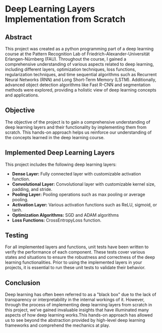 # Deep Learning Layers Implementation from Scratch


## Abstract
This project was created as a python programming part of a deep learning course at the Pattern Recognition Lab of Friedrich-Alexander-Universität Erlangen-Nürnberg (FAU).
Throughout the course, I gained a comprehensive understanding of various aspects related to deep learning, including different layers, optimization techniques,
loss functions, regularization techniques, and time sequential algorithms such as Recurrent Neural Networks (RNN) and Long Short-Term Memory (LSTM).
Additionally, advanced object detection algorithms like Fast R-CNN and segmentation methods were explored, providing a holistic view of deep learning concepts and applications.


## Objective
The objective of the project is to gain a comprehensive understanding of deep learning layers and their functionality by implementing them from scratch. 
This hands-on approach helps us reinforce our understanding of the concepts learned in the deep learning course.


## Implemented Deep Learning Layers
This project includes the following deep learning layers:
- **Dense Layer:** Fully connected layer with customizable activation function.
- **Convolutional Layer:** Convolutional layer with customizable kernel size, padding, and stride.
- **Pooling Layer:** Pooling operations such as max pooling or average pooling.
- **Activation Layer:** Various activation functions such as ReLU, sigmoid, or tanh.
- **Optimization Algorithms:** SGD and ADAM algorithms
- **Loss Functions:** CrossEntropyLoss function.

## Testing
For all implemented layers and functions, unit tests have been written to verify the performance of each component. These tests cover various states and situations to ensure the robustness and correctness of the deep learning functionalities. Prior to using the implemented layers in your projects, it is essential to run these unit tests to validate their behavior.

## Conclusion
Deep learning has often been referred to as a "black box" due to the lack of transparency or interpretability in the internal workings of it. However, through the process of implementing deep learning layers from scratch in this project, we've gained invaluable insights that have illuminated many aspects of how deep learning works.This hands-on approach has allowed us to see beyond the abstraction provided by high-level deep learning frameworks and comprehend the mechanics at play.


